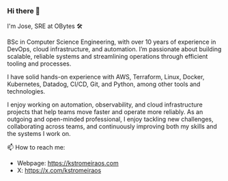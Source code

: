 ### Hi there 👋

I'm Jose, SRE at OBytes 🛠

BSc in Computer Science Engineering, with over 10 years of experience in DevOps, cloud infrastructure, and automation. I’m passionate about building scalable, reliable systems and streamlining operations through efficient tooling and processes.

I have solid hands-on experience with AWS, Terraform, Linux, Docker, Kubernetes, Datadog, CI/CD, Git, and Python, among other tools and technologies.

I enjoy working on automation, observability, and cloud infrastructure projects that help teams move faster and operate more reliably. As an outgoing and open-minded professional, I enjoy tackling new challenges, collaborating across teams, and continuously improving both my skills and the systems I work on.

📫 How to reach me:

- Webpage: https://kstromeiraos.com
- X: https://x.com/kstromeiraos
